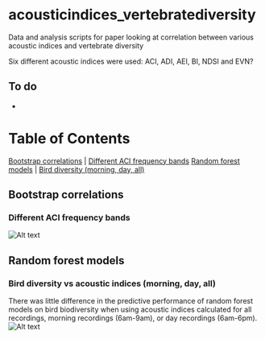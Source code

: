 
# acousticindices\_vertebratediversity

Data and analysis scripts for paper looking at correlation between
various acoustic indices and vertebrate diversity

Six different acoustic indices were used: ACI, ADI, AEI, BI, NDSI and
EVN?

## To do

  - 
# Table of Contents

[Bootstrap correlations](#bootstrap-correlations) | [Different ACI
frequency bands](#different-aci-frequency-bands) [Random forest
models](#random-forest-models) | [Bird diversity (morning, day,
all)](#bird-diversity-vs-acoustic-indices-morning-day-all)

## Bootstrap correlations

### Different ACI frequency bands

![Alt
text](outputs/figures/bootstrapcorrelations/bootstrap_correlations_bytaxa_allindices.png)

## Random forest models

### Bird diversity vs acoustic indices (morning, day, all)

There was little difference in the predictive performance of random
forest models on bird biodiversity when using acoustic indices
calculated for all recordings, morning recordings (6am-9am), or day
recordings (6am-6pm). ![Alt
text](outputs/figures/randomforestperformance/Birds_MorningDayAll.png)
